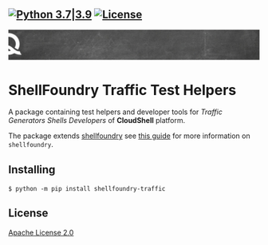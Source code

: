[![Python 3.7|3.9](https://img.shields.io/badge/python-3.7%7C3.9-blue.svg)](https://www.python.org/downloads/release/downloads/)
[![License](https://img.shields.io/badge/License-Apache%202.0-blue.svg)](https://opensource.org/licenses/Apache-2.0)
---

![quali](quali.png)

# ShellFoundry Traffic Test Helpers

A package containing test helpers and developer tools for *Traffic Generators Shells Developers* of **CloudShell** platform.

The package extends [shellfoundry](https://github.com/QualiSystems/shellfoundry) see [this guide](docs/usage.md) for more information on `shellfoundry`.


## Installing

```
$ python -m pip install shellfoundry-traffic
```

## License
[Apache License 2.0](https://github.com/QualiSystems/shellfoundry/blob/master/LICENSE)
